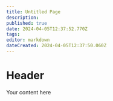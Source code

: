 ```yaml
---
title: Untitled Page
description: 
published: true
date: 2024-04-05T12:37:52.770Z
tags: 
editor: markdown
dateCreated: 2024-04-05T12:37:50.060Z
---
```


# Header
Your content here